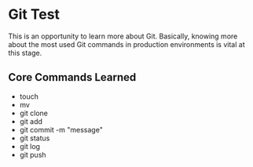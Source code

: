 # Git Test

This is an opportunity to learn more about Git. Basically, knowing more about the most used Git commands in production environments is vital at this stage.

## Core Commands Learned

- touch
- mv
- git clone
- git add
- git commit -m "message"
- git status
- git log
- git push
